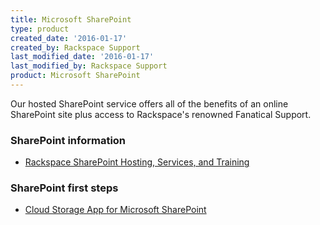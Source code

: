 ```yaml
---
title: Microsoft SharePoint
type: product
created_date: '2016-01-17'
created_by: Rackspace Support
last_modified_date: '2016-01-17'
last_modified_by: Rackspace Support
product: Microsoft SharePoint
---
```


Our hosted SharePoint service offers all of the benefits of an online
SharePoint site plus access to Rackspace's renowned Fanatical Support.

###  SharePoint information

-   [Rackspace SharePoint Hosting, Services, and
    Training](http://sharepoint.rackspace.com/)

###  SharePoint first steps

-   [Cloud Storage App for Microsoft
    SharePoint](/how-to/cloud-storage-app-for-microsoft-sharepoint-overview)
